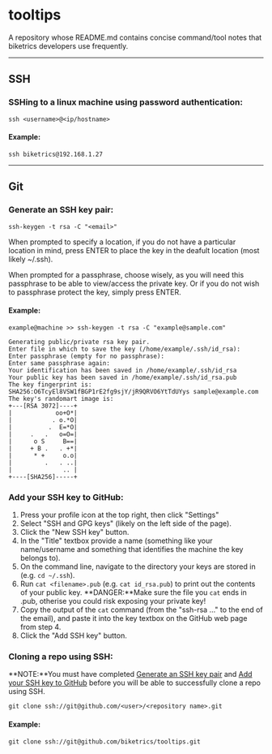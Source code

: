# tooltips
A repository whose README.md contains concise command/tool notes that biketrics developers use frequently.

---
## SSH
### SSHing to a linux machine using password authentication:
```
ssh <username>@<ip/hostname>
```
#### Example:
```
ssh biketrics@192.168.1.27
```

---
## Git
### Generate an SSH key pair:
```
ssh-keygen -t rsa -C "<email>"
```

When prompted to specify a location, if you do not have a particular location in mind, press ENTER to place the key in the deafult location (most likely ~/.ssh).

When prompted for a passphrase, choose wisely, as you will need this passphrase to be able to view/access the private key. Or if you do not wish to passphrase protect the key, simply press ENTER.
#### Example:
```
example@machine >> ssh-keygen -t rsa -C "example@sample.com"

Generating public/private rsa key pair.
Enter file in which to save the key (/home/example/.ssh/id_rsa):
Enter passphrase (empty for no passphrase):
Enter same passphrase again:
Your identification has been saved in /home/example/.ssh/id_rsa
Your public key has been saved in /home/example/.ssh/id_rsa.pub
The key fingerprint is:
SHA256:O6TcyEl8VSW1fBGP1rE2fg9sjY/jR9QRVO6YtTdUYys sample@example.com
The key's randomart image is:
+---[RSA 3072]----+
|            oo+O*|
|           . o.*O|
|          .  E=*O|
|     .   .   o=O=|
|      o S     B==|
|     + B .   . +*|
|      * +     o.o|
|         .   . ..|
|              .. |
+----[SHA256]-----+
```

### Add your SSH key to GitHub:
1. Press your profile icon at the top right, then click "Settings"
2. Select "SSH and GPG keys" (likely on the left side of the page).
3. Click the "New SSH key" button.
4. In the "Title" textbox provide a name (something like your name/username and something that identifies the machine the key belongs to).
5. On the command line, navigate to the directory your keys are stored in (e.g. `cd ~/.ssh`).
6. Run `cat <filename>.pub` (e.g. `cat id_rsa.pub`) to print out the contents of your public key.
**DANGER:**Make sure the file you `cat` ends in .pub, otherise you could risk exposing your private key!
7. Copy the output of the `cat` command (from the "ssh-rsa ..." to the end of the email), and paste it into the key textbox on the GitHub web page from step 4.
8. Click the "Add SSH key" button.

### Cloning a repo using SSH:
**NOTE:**You must have completed [Generate an SSH key pair](generate-an-ssh-key-pair) and [Add your SSH key to GitHub](add-your-ssh-key-to-github) before you will be able to successfully clone a repo using SSH.
```
git clone ssh://git@github.com/<user>/<repository name>.git
```
#### Example:
```
git clone ssh://git@github.com/biketrics/tooltips.git
```
